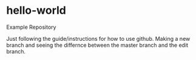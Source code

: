 # hello-world
Example Repository


Just following the guide/instructions for how to use github. Making a new branch and seeing the differnce between the master branch and the edit branch.
